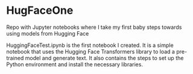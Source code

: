 # HugFaceOne
Repo with Jupyter notebooks where I take my first baby steps towards using models from Hugging Face
 
 HuggingFaceTest.ipynb is the first notebook I created. It is a simple notebook that uses the Hugging Face Transformers library to load a pre-trained model and generate text. It also contains the steps to set up the Python environment and install the necessary libraries.